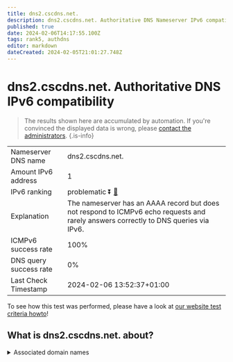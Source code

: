 ```yaml
---
title: dns2.cscdns.net.
description: dns2.cscdns.net. Authoritative DNS Nameserver IPv6 compatibility
published: true
date: 2024-02-06T14:17:55.100Z
tags: rank5, authdns
editor: markdown
dateCreated: 2024-02-05T21:01:27.748Z
---
```


# dns2.cscdns.net. Authoritative DNS IPv6 compatibility

> The results shown here are accumulated by automation. If you're convinced the displayed data is wrong, please [contact the administrators](/howto/chat). 
{.is-info}




|   |   |
| - | - |
| Nameserver DNS name | dns2.cscdns.net.
| Amount IPv6 address | 1
| IPv6 ranking | problematic :arrow_double_down: [🔗](/howto/ranking) |
| Explanation | The nameserver has an AAAA record but does not respond to ICMPv6 echo requests and rarely answers correctly to DNS queries via IPv6. |
| ICMPv6 success rate | 100%|
| DNS query success rate | 0% |
| Last Check Timestamp | 2024-02-06 13:52:37+01:00 |

To see how this test was performed, please have a look at [our website test criteria howto](/howto/testcriteria/authdns)!


## What is dns2.cscdns.net. about?






<details>
<summary>Associated domain names</summary>

www.endo.com

</details>
